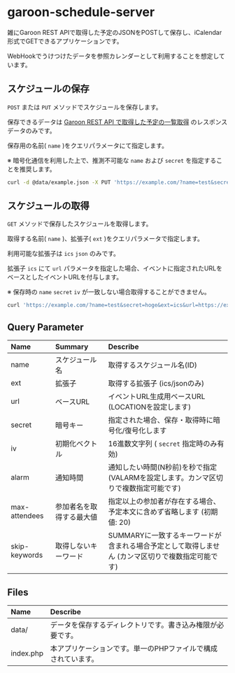 # garoon-schedule-server

雑にGaroon REST APIで取得した予定のJSONをPOSTして保存し、iCalendar形式でGETできるアプリケーションです。

WebHookでうけつけたデータを参照カレンダーとして利用することを想定しています。

## スケジュールの保存

`POST` または `PUT` メソッドでスケジュールを保存します。

保存できるデータは [Garoon REST API で取得した予定の一覧取得](https://developer.cybozu.io/hc/ja/articles/360000440583#step2) のレスポンスデータのみです。

保存用の名前( `name` )をクエリパラメータにて指定します。

※ 暗号化通信を利用した上で、推測不可能な `name` および `secret` を指定することを推奨します。

```sh
curl -d @data/example.json -X PUT 'https://example.com/?name=test&secret=hoge'
```

## スケジュールの取得

`GET` メソッドで保存したスケジュールを取得します。

取得する名前( `name` )、拡張子( `ext` )をクエリパラメータで指定します。

利用可能な拡張子は `ics` `json` のみです。

拡張子 `ics` にて `url` パラメータを指定した場合、イベントに指定されたURLをベースとしたイベントURLを付与します。

※ 保存時の `name` `secret` `iv` が一致しない場合取得することができません。

```sh
curl 'https://example.com/?name=test&secret=hoge&ext=ics&url=https://example.com/scripts/grn.exe'
```

## Query Parameter

| Name | Summary | Describe
| :- | :- | :-
| name | スケジュール名 | 取得するスケジュール名(ID)
| ext | 拡張子 | 取得する拡張子 (ics/jsonのみ)
| url | ベースURL | イベントURL生成用ベースURL (LOCATIONを設定します)
| secret | 暗号キー | 指定された場合、保存・取得時に暗号化/復号化します
| iv | 初期化ベクトル | 16進数文字列 ( `secret` 指定時のみ有効)
| alarm | 通知時間 | 通知したい時間(N秒前)を秒で指定 (VALARMを設定します。カンマ区切りで複数指定可能です)
| max-attendees | 参加者名を取得する最大値 | 指定以上の参加者が存在する場合、予定本文に含めず省略します (初期値: 20)
| skip-keywords | 取得しないキーワード | SUMMARYに一致するキーワードが含まれる場合予定として取得しません (カンマ区切りで複数指定可能です)

## Files

| Name | Describe
| :- | :-
| data/ | データを保存するディレクトリです。書き込み権限が必要です。
| index.php | 本アプリケーションです。単一のPHPファイルで構成されています。
